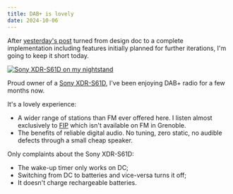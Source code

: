 ```yaml
---
title: DAB+ is lovely
date: 2024-10-06
---
```


After [yesterday's post](/posts/form2mail/) turned from design doc to a complete implementation including features initially planned for further iterations, I'm going to keep it short today.

[![Sony XDR-S61D on my nightstand](/assets/dab.avif)](/assets/dab.avif)

Proud owner of a [Sony XDR-S61D](https://www.sony.fr/electronics/radios-dab/xdr-s61d), I've been enjoying DAB+ radio for a few months now.

It's a lovely experience:

- A wider range of stations than FM ever offered here. I listen almost exclusively to [FIP](https://www.radiofrance.fr/fip) which isn't available on FM in Grenoble.
- The benefits of reliable digital audio. No tuning, zero static, no audible defects through a small cheap speaker.

Only complaints about the Sony XDR-S61D:

- The wake-up timer only works on DC;
- Switching from DC to batteries and vice-versa turns it off;
- It doesn't charge rechargeable batteries.
